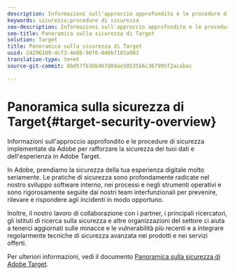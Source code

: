 ```yaml
---
description: Informazioni sull'approccio approfondito e le procedure di sicurezza implementate da Adobe per rafforzare la sicurezza dei tuoi dati e dell'esperienza in Adobe Target.
keywords: sicurezza;procedure di sicurezza
seo-description: Informazioni sull'approccio approfondito e le procedure di sicurezza implementate da Adobe per rafforzare la sicurezza dei tuoi dati e dell'esperienza in Adobe Target.
seo-title: Panoramica sulla sicurezza di Target
solution: Target
title: Panoramica sulla sicurezza di Target
uuid: 24296109-dcf3-4e86-96f6-8d0b7101a903
translation-type: tm+mt
source-git-commit: 8bd57fb3bb467d8dae50535b6c367995f2acabac

---
```



# Panoramica sulla sicurezza di Target{#target-security-overview}

Informazioni sull&#39;approccio approfondito e le procedure di sicurezza implementate da Adobe per rafforzare la sicurezza dei tuoi dati e dell&#39;esperienza in Adobe Target.

In Adobe, prendiamo la sicurezza della tua esperienza digitale molto seriamente. Le pratiche di sicurezza sono profondamente radicate nel nostro sviluppo software interno, nei processi e negli strumenti operativi e sono rigorosamente seguite dai nostri team interfunzionali per prevenire, rilevare e rispondere agli incidenti in modo opportuno.

Inoltre, il nostro lavoro di collaborazione con i partner, i principali ricercatori, gli istituti di ricerca sulla sicurezza e altre organizzazioni del settore ci aiuta a tenerci aggiornati sulle minacce e le vulnerabilità più recenti e a integrare regolarmente tecniche di sicurezza avanzata nei prodotti e nei servizi offerti.

Per ulteriori informazioni, vedi il documento [Panoramica sulla sicurezza di Adobe Target](https://wwwimages.adobe.com/content/dam/Adobe/en/security/pdfs/AdobeTargetSecurityOverview.pdf).
